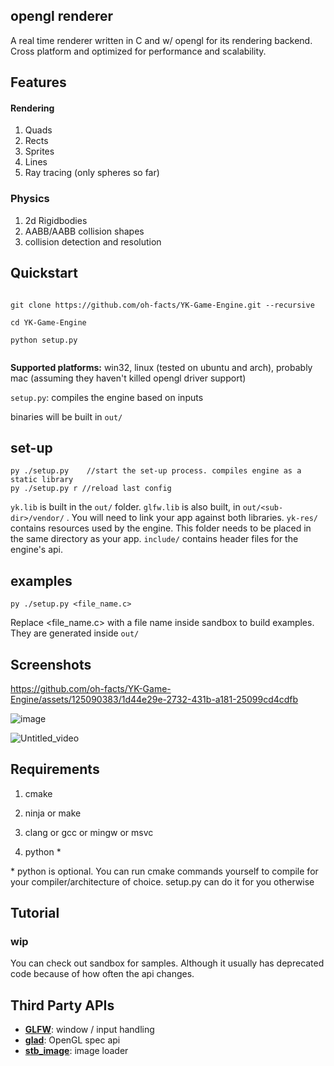 ## opengl renderer

  A real time renderer written in C and w/ opengl for its rendering backend. Cross platform and optimized for performance and scalability.
  

## Features

#### Rendering
1. Quads
2. Rects
3. Sprites
4. Lines
5. Ray tracing (only spheres so far)
### Physics
1. 2d Rigidbodies
2. AABB/AABB collision shapes
3. collision detection and resolution

###

  

## Quickstart

 

```

git clone https://github.com/oh-facts/YK-Game-Engine.git --recursive

cd YK-Game-Engine

python setup.py


```

**Supported platforms:** win32, linux (tested on ubuntu and arch), probably mac (assuming they haven't killed opengl driver support)

``setup.py``: compiles the engine based on inputs

binaries will be built in ``out/``

  ## set-up
```
py ./setup.py    //start the set-up process. compiles engine as a static library
py ./setup.py r //reload last config
```
  ``yk.lib`` is built in the ``out/`` folder. ``glfw.lib`` is also built, in ``out/<sub-dir>/vendor/`` . You will need to link your app against both libraries.
  ``yk-res/`` contains resources used by the engine. This folder needs to be placed in the same directory as your app.
  ``include/`` contains header files for the engine's api.

## examples
```
py ./setup.py <file_name.c>
```
Replace <file_name.c> with a file name inside sandbox to build examples. They are generated inside ``out/``

## Screenshots

  


https://github.com/oh-facts/YK-Game-Engine/assets/125090383/1d44e29e-2732-431b-a181-25099cd4cdfb

![image](https://github.com/oh-facts/YK-Game-Engine/assets/125090383/50e431ef-e787-4a12-8d3e-962749aba191)

![Untitled_video](https://github.com/oh-facts/YK-Game-Engine/assets/125090383/9d077541-807e-4cad-8f55-95724059dc01)

  
  

  

## Requirements

  

  

1. cmake

  

2. ninja or make

  

3. clang or gcc or mingw or msvc

  

4. python *

  
  

\* python is optional. You can run cmake commands yourself to compile for your compiler/architecture of choice. setup.py can do it for you otherwise

  

## Tutorial

  

### wip

  

You can check out sandbox for samples. Although it usually has deprecated code because of how often the api changes.

  

## Third Party APIs
-  **[GLFW](https://github.com/glfw/glfw)**: window / input handling
-  **[glad](https://github.com/Dav1dde/glad)**: OpenGL spec api
-  **[stb_image](https://github.com/nothings/stb)**: image loader
